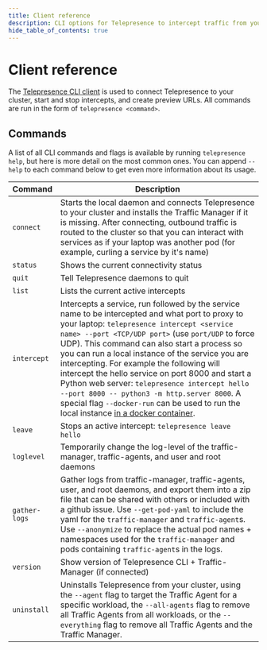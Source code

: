 ```yaml
---
title: Client reference
description: CLI options for Telepresence to intercept traffic from your Kubernetes cluster to code running on your laptop.
hide_table_of_contents: true
---
```


# Client reference

The [Telepresence CLI client](../quick-start.md) is used to connect Telepresence to your cluster, start and stop intercepts, and create preview URLs. All commands are run in the form of `telepresence <command>`.

## Commands

A list of all CLI commands and flags is available by running `telepresence help`, but here is more detail on the most common ones.
You can append `--help` to each command below to get even more information about its usage.

| Command              | Description                                                                                                                                                                                                                                                                                                                                                                                                                                                                                                                                                                                                        |
|----------------------|--------------------------------------------------------------------------------------------------------------------------------------------------------------------------------------------------------------------------------------------------------------------------------------------------------------------------------------------------------------------------------------------------------------------------------------------------------------------------------------------------------------------------------------------------------------------------------------------------------------------|
| `connect`            | Starts the local daemon and connects Telepresence to your cluster and installs the Traffic Manager if it is missing.  After connecting, outbound traffic is routed to the cluster so that you can interact with services as if your laptop was another pod (for example, curling a service by it's name)                                                                                                                                                                                                                                                                                                           |
| `status`             | Shows the current connectivity status                                                                                                                                                                                                                                                                                                                                                                                                                                                                                                                                                                              |
| `quit`               | Tell Telepresence daemons to quit                                                                                                                                                                                                                                                                                                                                                                                                                                                                                                                                                                                  |
| `list`               | Lists the current active intercepts                                                                                                                                                                                                                                                                                                                                                                                                                                                                                                                                                                                |
| `intercept`          | Intercepts a service, run followed by the service name to be intercepted and what port to proxy to your laptop: `telepresence intercept <service name> --port <TCP/UDP port>` (use `port/UDP` to force UDP). This command can also start a process so you can run a local instance of the service you are intercepting. For example the following will intercept the hello service on port 8000 and start a Python web server: `telepresence intercept hello --port 8000 -- python3 -m http.server 8000`. A special flag `--docker-run` can be used to run the local instance [in a docker container](docker-run.md). |
| `leave`              | Stops an active intercept: `telepresence leave hello`                                                                                                                                                                                                                                                                                                                                                                                                                                                                                                                                                              |
| `loglevel`           | Temporarily change the log-level of the traffic-manager, traffic-agents, and user and root daemons                                                                                                                                                                                                                                                                                                                                                                                                                                                                                                                 |
| `gather-logs`        | Gather logs from traffic-manager, traffic-agents, user, and root daemons, and export them into a zip file that can be shared with others or included with a github issue. Use `--get-pod-yaml` to include the yaml for the `traffic-manager` and `traffic-agent`s. Use `--anonymize` to replace the actual pod names + namespaces used for the `traffic-manager` and pods containing `traffic-agent`s in the logs.                                                                                                                                                                                                 |
| `version`            | Show version of Telepresence CLI + Traffic-Manager (if connected)                                                                                                                                                                                                                                                                                                                                                                                                                                                                                                                                                  |
| `uninstall`          | Uninstalls Telepresence from your cluster, using the `--agent` flag to target the Traffic Agent for a specific workload, the `--all-agents` flag to remove all Traffic Agents from all workloads, or the `--everything` flag to remove all Traffic Agents and the Traffic Manager.                                                                                                                                                                                                                                                                                                                                 |